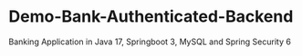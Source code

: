 # Demo-Bank-Authenticated-Backend
Banking Application in Java 17, Springboot 3, MySQL and Spring Security 6
